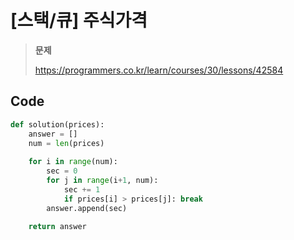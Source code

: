 # [스택/큐] 주식가격

> **문제**
>
> https://programmers.co.kr/learn/courses/30/lessons/42584



## Code

```python
def solution(prices):
    answer = []
    num = len(prices)
    
    for i in range(num):
        sec = 0
        for j in range(i+1, num):
            sec += 1
            if prices[i] > prices[j]: break
        answer.append(sec)
    
    return answer
```
